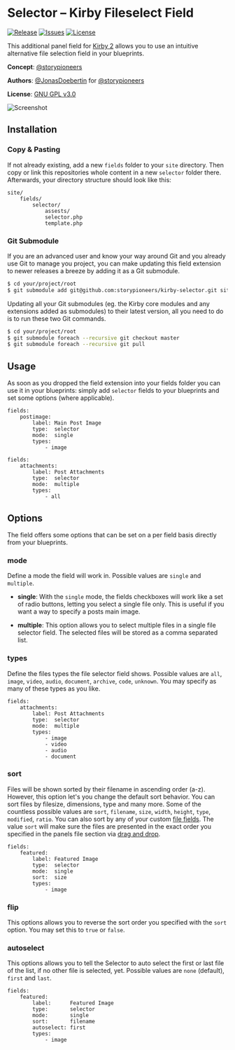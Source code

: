 # Selector – Kirby Fileselect Field

[![Release](https://img.shields.io/github/release/storypioneers/kirby-selector.svg)](https://github.com/storypioneers/kirby-selector/releases)  [![Issues](https://img.shields.io/github/issues/storypioneers/kirby-selector.svg)](https://github.com/storypioneers/kirby-selector/issues) [![License](https://img.shields.io/badge/license-GPLv3-blue.svg)](https://raw.githubusercontent.com/storypioneers/kirby-selector/master/LICENSE)

This additional panel field for [Kirby 2](http://getkirby.com) allows you to use an intuitive alternative file selection field in your blueprints.

**Concept**: [@storypioneers](https://github.com/storypioneers)

**Authors**: [@JonasDoebertin](https://github.com/JonasDoebertin/) for [@storypioneers](https://github.com/storypioneers)

**License**: [GNU GPL v3.0](http://opensource.org/licenses/GPL-3.0)

![Screenshot](https://raw.githubusercontent.com/storypioneers/kirby-selector/master/screenshot.jpg)

## Installation

### Copy & Pasting

If not already existing, add a new `fields` folder to your `site` directory. Then copy or link this repositories whole content in a new `selector` folder there. Afterwards, your directory structure should look like this:

```
site/
	fields/
		selector/
			assests/
			selector.php
			template.php
```

### Git Submodule

If you are an advanced user and know your way around Git and you already use Git to manage you project, you can make updating this field extension to newer releases a breeze by adding it as a Git submodule.

```bash
$ cd your/project/root
$ git submodule add git@github.com:storypioneers/kirby-selector.git site/fields/selector
```

Updating all your Git submodules (eg. the Kirby core modules and any extensions added as submodules) to their latest version, all you need to do is to run these two Git commands.

```bash
$ cd your/project/root
$ git submodule foreach --recursive git checkout master
$ git submodule foreach --recursive git pull
```

## Usage

As soon as you dropped the field extension into your fields folder you can use it in your blueprints: simply add `selector` fields to your blueprints and set some options (where applicable).

```
fields:
	postimage:
		label: Main Post Image
		type:  selector
		mode:  single
		types:
			- image
```
```
fields:
	attachments:
		label: Post Attachments
		type:  selector
		mode:  multiple
		types:
			- all
```

## Options

The field offers some options that can be set on a per field basis directly from your blueprints.

### mode

Define a mode the field will work in. Possible values are `single` and `multiple`.

* **single**: With the `single` mode, the fields checkboxes will work like a set of radio buttons, letting you select a single file only. This is useful if you want a way to specify a posts main image.

* **multiple**: This option allows you to select multiple files in a single file selector field. The selected files will be stored as a comma separated list.

### types

Define the files types the file selector field shows. Possible values are `all`, `image`, `video`, `audio`, `document`, `archive`, `code`, `unknown`. You may specify as many of these types as you like.

```
fields:
	attachments:
		label: Post Attachments
		type:  selector
		mode:  multiple
		types:
			- image
			- video
			- audio
			- document
```

### sort

Files will be shown sorted by their filename in ascending order (a-z). However, this option let's you change the default sort behavior. You can sort files by filesize, dimensions, type and many more. Some of the countless possible values are `sort`, `filename`, `size`, `width`, `height`, `type`, `modified`, `ratio`. You can also sort by any of your custom [file fields](http://getkirby.com/docs/panel/blueprints/file-settings#file-fields). The value `sort` will make sure the files are presented in the exact order you specified in the panels file section via [drag and drop](http://getkirby.com/docs/panel/blueprints/file-settings#sortable-files).

```
fields:
	featured:
		label: Featured Image
		type:  selector
		mode:  single
		sort:  size
		types:
			- image
```

### flip

This options allows you to reverse the sort order you specified with the `sort` option. You may set this to `true` or `false`.

### autoselect

This options allows you to tell the Selector to auto select the first or last file of the list, if no other file is selected, yet. Possible values are `none` (default), `first` and `last`.

```
fields:
	featured:
		label:      Featured Image
		type:       selector
		mode:       single
		sort:       filename
		autoselect: first
		types:
			- image
```
